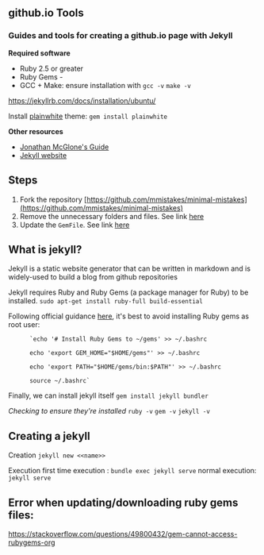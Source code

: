 
## github.io Tools

### Guides and tools for creating a github.io page with Jekyll

**Required software**

- Ruby 2.5 or greater
- Ruby Gems -
- GCC + Make: ensure installation with `gcc -v` `make -v`

https://jekyllrb.com/docs/installation/ubuntu/



Install [plainwhite](https://github.com/thelehhman/plainwhite-jekyll) theme: `gem install plainwhite`

**Other resources**
- [Jonathan McGlone's Guide](http://jmcglone.com/guides/github-pages/)
- [Jekyll website](https://jekyllrb.com/)




## Steps

1. Fork the repository [https://github.com/mmistakes/minimal-mistakes](https://github.com/mmistakes/minimal-mistakes)
2. Remove the unnecessary folders and files. See link [here](https://mmistakes.github.io/minimal-mistakes/docs/quick-start-guide/)
3. Update the `GemFile`. See link [here](https://mmistakes.github.io/minimal-mistakes/docs/installation/#install-dependencies)




## What is jekyll?

Jekyll is a static website generator that can be written in markdown and is widely-used to build a blog from github repositories

Jekyll requires Ruby and Ruby Gems (a package manager for Ruby) to be installed.
	`sudo apt-get install ruby-full build-essential`

Following official guidance [here](https://jekyllrb.com/docs/installation/ubuntu/), it's best to avoid installing Ruby gems as root user:

		  `echo '# Install Ruby Gems to ~/gems' >> ~/.bashrc

		  echo 'export GEM_HOME="$HOME/gems"' >> ~/.bashrc

		  echo 'export PATH="$HOME/gems/bin:$PATH"' >> ~/.bashrc

		  source ~/.bashrc`

Finally, we can install jekyll itself
	`gem install jekyll bundler`

_Checking to ensure they're installed_
`ruby -v`
`gem -v`
`jekyll -v`


## Creating a jekyll

Creation
`jekyll new <<name>>`

Execution
first time execution : `bundle exec jekyll serve`
normal execution: `jekyll serve`



## Error when updating/downloading ruby gems files:
https://stackoverflow.com/questions/49800432/gem-cannot-access-rubygems-org
